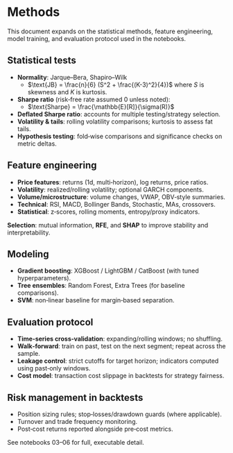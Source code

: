 # Methods

This document expands on the statistical methods, feature engineering, model training, and evaluation protocol used in the notebooks.

## Statistical tests

- **Normality**: Jarque–Bera, Shapiro–Wilk  
  - $\text{JB} = \frac{n}{6} (S^2 + \frac{(K-3)^2}{4})$ where $S$ is skewness and $K$ is kurtosis.  
- **Sharpe ratio** (risk‑free rate assumed 0 unless noted):  
  - $\text{Sharpe} = \frac{\mathbb{E}[R]}{\sigma(R)}$  
- **Deflated Sharpe ratio**: accounts for multiple testing/strategy selection.  
- **Volatility & tails**: rolling volatility comparisons; kurtosis to assess fat tails.  
- **Hypothesis testing**: fold‑wise comparisons and significance checks on metric deltas.

## Feature engineering

- **Price features**: returns (1d, multi‑horizon), log returns, price ratios.  
- **Volatility**: realized/rolling volatility; optional GARCH components.  
- **Volume/microstructure**: volume changes, VWAP, OBV‑style summaries.  
- **Technical**: RSI, MACD, Bollinger Bands, Stochastic, MAs, crossovers.  
- **Statistical**: z‑scores, rolling moments, entropy/proxy indicators.

**Selection**: mutual information, **RFE**, and **SHAP** to improve stability and interpretability.

## Modeling

- **Gradient boosting**: XGBoost / LightGBM / CatBoost (with tuned hyperparameters).  
- **Tree ensembles**: Random Forest, Extra Trees (for baseline comparisons).  
- **SVM**: non‑linear baseline for margin‑based separation.

## Evaluation protocol

- **Time‑series cross‑validation**: expanding/rolling windows; no shuffling.  
- **Walk‑forward**: train on past, test on the next segment; repeat across the sample.  
- **Leakage control**: strict cutoffs for target horizon; indicators computed using past‑only windows.  
- **Cost model**: transaction cost slippage in backtests for strategy fairness.

## Risk management in backtests

- Position sizing rules; stop‑losses/drawdown guards (where applicable).  
- Turnover and trade frequency monitoring.  
- Post‑cost returns reported alongside pre‑cost metrics.

See notebooks 03–06 for full, executable detail.
